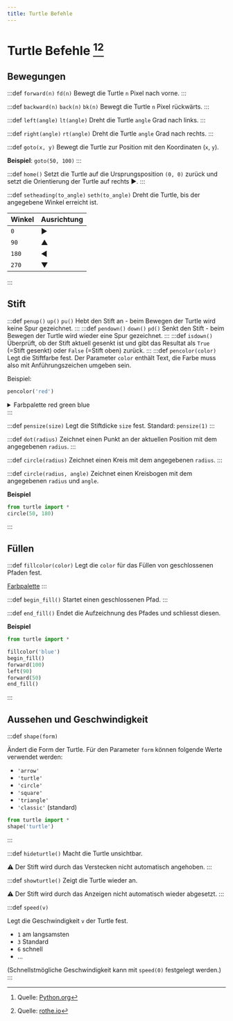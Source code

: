 ```yaml
---
title: Turtle Befehle
---
```

# Turtle Befehle [^1][^2]

## Bewegungen

:::def `forward(n)` `fd(n)`
Bewegt die Turtle `n` Pixel nach vorne.
:::

:::def `backward(n)` `back(n)` `bk(n)`
Bewegt die Turtle `n` Pixel rückwärts.
:::

:::def `left(angle)` `lt(angle)`
Dreht die Turtle `angle` Grad nach links.
:::

:::def `right(angle)` `rt(angle)`
Dreht die Turtle `angle` Grad nach rechts.
:::

:::def `goto(x, y)`
Bewegt die Turtle zur Position mit den Koordinaten (`x`, `y`).

**Beispiel**: `goto(50, 100)`
:::

:::def `home()`
Setzt die Turtle auf die Ursprungsposition `(0, 0)` zurück und setzt die Orientierung der Turtle auf rechts ▶️.
:::

:::def `setheading(to_angle)` `seth(to_angle)`
Dreht die Turtle, bis der angegebene Winkel erreicht ist.

<div className="small-table">

| Winkel | Ausrichtung |
| :----- | :---------- |
| `0`    | ▶️           |
| `90`   | ▲           |
| `180`  | ◀️           |
| `270`  | ▼           |

</div>
:::

## Stift

:::def `penup()` `up()` `pu()`
Hebt den Stift an - beim Bewegen der Turtle wird keine Spur gezeichnet.
:::
:::def `pendown()` `down()` `pd()`
Senkt den Stift - beim Bewegen der Turtle wird wieder eine Spur gezeichnet.
:::
:::def `isdown()`
Überprüft, ob der Stift aktuell gesenkt ist und gibt das Resultat als `True` (=Stift gesenkt) oder `False` (=Stift oben) zurück.
:::
:::def `pencolor(color)`
Legt die Stiftfarbe fest. Der Parameter `color` enthält Text, die Farbe muss also mit Anführungszeichen umgeben sein.

Beispiel:

```py
pencolor('red') 
```

<details><summary>Farbpalette <span className="color-badge red">red</span> <span className="color-badge green">green</span> <span className="color-badge blue">blue</span></summary>
<div className="small-table no-table-header">

|             |                                                                                 |
| :---------- | :------------------------------------------------------------------------------ |
| `yellow`    | <div style={{width: '8em', height: '1em', backgroundColor: 'yellow'}}></div>    |
| `gold`      | <div style={{width: '8em', height: '1em', backgroundColor: 'gold'}}></div>      |
| `orange`    | <div style={{width: '8em', height: '1em', backgroundColor: 'orange'}}></div>    |
| `red`       | <div style={{width: '8em', height: '1em', backgroundColor: 'red'}}></div>       |
| `maroon`    | <div style={{width: '8em', height: '1em', backgroundColor: 'maroon'}}></div>    |
| `violet`    | <div style={{width: '8em', height: '1em', backgroundColor: 'violet'}}></div>    |
| `magenta`   | <div style={{width: '8em', height: '1em', backgroundColor: 'magenta'}}></div>   |
| `purple`    | <div style={{width: '8em', height: '1em', backgroundColor: 'purple'}}></div>    |
| `navy`      | <div style={{width: '8em', height: '1em', backgroundColor: 'navy'}}></div>      |
| `blue`      | <div style={{width: '8em', height: '1em', backgroundColor: 'blue'}}></div>      |
| `skyblue`   | <div style={{width: '8em', height: '1em', backgroundColor: 'skyblue'}}></div>   |
| `cyan`      | <div style={{width: '8em', height: '1em', backgroundColor: 'cyan'}}></div>      |
| `turquoise` | <div style={{width: '8em', height: '1em', backgroundColor: 'turquoise'}}></div> |
| `lawngreen` | <div style={{width: '8em', height: '1em', backgroundColor: 'lawngreen'}}></div> |
| `green`     | <div style={{width: '8em', height: '1em', backgroundColor: 'green'}}></div>     |
| `darkgreen` | <div style={{width: '8em', height: '1em', backgroundColor: 'darkgreen'}}></div> |
| `chocolate` | <div style={{width: '8em', height: '1em', backgroundColor: 'chocolate'}}></div> |
| `brown`     | <div style={{width: '8em', height: '1em', backgroundColor: 'brown'}}></div>     |
| `black`     | <div style={{width: '8em', height: '1em', backgroundColor: 'black'}}></div>     |
| `gray`      | <div style={{width: '8em', height: '1em', backgroundColor: 'gray'}}></div>      |
| `white`     | <div style={{width: '8em', height: '1em', backgroundColor: 'white'}}></div>     |

</div>
</details>
:::

:::def `pensize(size)`
Legt die Stiftdicke `size` fest. Standard: `pensize(1)`
:::

:::def `dot(radius)`
Zeichnet einen Punkt an der aktuellen Position mit dem angegebenen `radius`.
:::

:::def `circle(radius)`
Zeichnet einen Kreis mit dem angegebenen `radius`.
:::

:::def `circle(radius, angle)`
Zeichnet einen Kreisbogen mit dem angegebenen `radius` und `angle`.

**Beispiel**

```py live_py slim
from turtle import *
circle(50, 180) 
```

:::

## Füllen

:::def `fillcolor(color)`
Legt die `color` für das Füllen von geschlossenen Pfaden fest.

[Farbpalette](#stift)
:::

:::def `begin_fill()`
Startet einen geschlossenen Pfad.
:::

:::def `end_fill()`
Endet die Aufzeichnung des Pfades und schliesst diesen.

**Beispiel**

```py live_py slim
from turtle import *

fillcolor('blue')
begin_fill()
forward(100)
left(90)
forward(50)
end_fill() 
```

:::

## Aussehen und Geschwindigkeit

:::def `shape(form)`

Ändert die Form der Turtle. Für den Parameter `form` können folgende Werte verwendet werden:

- `'arrow'`
- `'turtle'`
- `'circle'`
- `'square'`
- `'triangle'`
- `'classic'` (standard)

```py live_py slim
from turtle import *
shape('turtle') 
```

:::

:::def `hideturtle()`
Macht die Turtle unsichtbar.

⚠️ Der Stift wird durch das Verstecken nicht automatisch angehoben.
:::

:::def `showturtle()`
Zeigt die Turtle wieder an.

⚠️ Der Stift wird durch das Anzeigen nicht automatisch wieder abgesetzt.
:::

:::def `speed(v)`

Legt die Geschwindigkeit `v` der Turtle fest.

- `1` am langsamsten
- `3` Standard
- `6` schnell
- ...

(Schnellstmögliche Geschwindigkeit kann mit `speed(0)` festgelegt werden.)
:::

[^1]: Quelle: [Python.org](https://docs.python.org/3/library/turtle.html)
[^2]: Quelle: [rothe.io](https://rothe.io/?b=prog1&p=102461)
